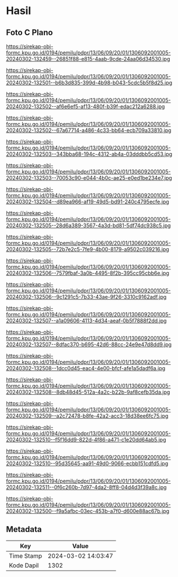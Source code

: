 # Hasil

## Foto C Plano

https://sirekap-obj-formc.kpu.go.id/0194/pemilu/pdpr/13/06/09/20/01/1306092001005-20240302-132459--26851f88-e815-4aab-9cde-24aa06d34530.jpg

https://sirekap-obj-formc.kpu.go.id/0194/pemilu/pdpr/13/06/09/20/01/1306092001005-20240302-132501--b6b3d835-399d-4b98-b043-5cdc5b5f8d25.jpg

https://sirekap-obj-formc.kpu.go.id/0194/pemilu/pdpr/13/06/09/20/01/1306092001005-20240302-132502--af6e6ef5-af13-480f-b39f-edac212a6288.jpg

https://sirekap-obj-formc.kpu.go.id/0194/pemilu/pdpr/13/06/09/20/01/1306092001005-20240302-132502--67a67714-a486-4c33-bb64-ecb709a33810.jpg

https://sirekap-obj-formc.kpu.go.id/0194/pemilu/pdpr/13/06/09/20/01/1306092001005-20240302-132503--343bba68-194c-4312-ab4a-03dddbb5cd53.jpg

https://sirekap-obj-formc.kpu.go.id/0194/pemilu/pdpr/13/06/09/20/01/1306092001005-20240302-132503--70053c90-e044-4b0c-ae25-e0ed1be234e7.jpg

https://sirekap-obj-formc.kpu.go.id/0194/pemilu/pdpr/13/06/09/20/01/1306092001005-20240302-132504--d89ea966-af19-49d5-bd91-240c4795ecfe.jpg

https://sirekap-obj-formc.kpu.go.id/0194/pemilu/pdpr/13/06/09/20/01/1306092001005-20240302-132505--28d6a389-3567-4a3d-bd81-5df74dc938c5.jpg

https://sirekap-obj-formc.kpu.go.id/0194/pemilu/pdpr/13/06/09/20/01/1306092001005-20240302-132505--72b7e2c5-7fe9-4b00-8179-a9502c039216.jpg

https://sirekap-obj-formc.kpu.go.id/0194/pemilu/pdpr/13/06/09/20/01/1306092001005-20240302-132506--7579fbaf-3a0b-4495-8f2b-395cc95cbb6e.jpg

https://sirekap-obj-formc.kpu.go.id/0194/pemilu/pdpr/13/06/09/20/01/1306092001005-20240302-132506--9c1291c5-7b33-43ae-9f26-3310c9162adf.jpg

https://sirekap-obj-formc.kpu.go.id/0194/pemilu/pdpr/13/06/09/20/01/1306092001005-20240302-132507--a1a09606-4113-4d34-aeaf-0b5f7888f2dd.jpg

https://sirekap-obj-formc.kpu.go.id/0194/pemilu/pdpr/13/06/09/20/01/1306092001005-20240302-132507--8dfac370-b695-42d6-88cc-24e9e47d8dd9.jpg

https://sirekap-obj-formc.kpu.go.id/0194/pemilu/pdpr/13/06/09/20/01/1306092001005-20240302-132508--1dcc0d45-eac4-4e00-bfcf-afe1a5dadf6a.jpg

https://sirekap-obj-formc.kpu.go.id/0194/pemilu/pdpr/13/06/09/20/01/1306092001005-20240302-132508--8db48d45-512a-4a2c-b22b-9af8cefb35da.jpg

https://sirekap-obj-formc.kpu.go.id/0194/pemilu/pdpr/13/06/09/20/01/1306092001005-20240302-132509--a2c72478-b8fe-42a2-acc3-18d38ee6fc75.jpg

https://sirekap-obj-formc.kpu.go.id/0194/pemilu/pdpr/13/06/09/20/01/1306092001005-20240302-132510--f5f16dd9-822d-4f86-a471-c1e20dd64ab5.jpg

https://sirekap-obj-formc.kpu.go.id/0194/pemilu/pdpr/13/06/09/20/01/1306092001005-20240302-132510--95d35645-aa91-49d0-9066-ecbb151cdfd5.jpg

https://sirekap-obj-formc.kpu.go.id/0194/pemilu/pdpr/13/06/09/20/01/1306092001005-20240302-132511--0f6c260b-7d97-4da2-8ff8-04d4d3f39a8c.jpg

https://sirekap-obj-formc.kpu.go.id/0194/pemilu/pdpr/13/06/09/20/01/1306092001005-20240302-132500--f9a5afbc-03ec-453b-a7f0-d600e88ac67b.jpg


## Metadata

| Key        | Value               |
| ---------- | ------------------- |
| Time Stamp | 2024-03-02 14:03:47 |
| Kode Dapil | 1302                |



